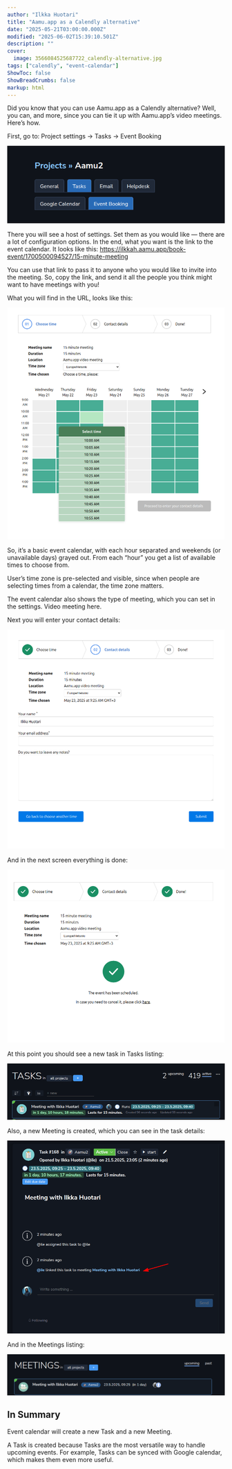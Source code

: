 ```yaml
---
author: "Ilkka Huotari"
title: "Aamu.app as a Calendly alternative"
date: "2025-05-21T03:00:00.000Z"
modified: "2025-06-02T15:39:10.501Z"
description: ""
cover:
  image: 3566084525687722_calendly-alternative.jpg
tags: ["calendly", "event-calendar"]
ShowToc: false
ShowBreadCrumbs: false
markup: html
---
```


<p>Did you know that you can use Aamu.app as a Calendly alternative? Well, you can, and more, since you can tie it up with Aamu.app’s video meetings. Here’s how.</p><p>First, go to: Project settings → Tasks → Event Booking</p><img src="6298075323189194_image.png" style="width: auto;" id="c30f960e-1db0-498f-9cfd-0a7d04452f20"><p>There you will see a host of settings. Set them as you would like — there are a lot of configuration options. In the end, what you want is the link to the event calendar. It looks like this: <a target="_blank" rel="noopener noreferrer nofollow" href="https://ilkkah.aamu.app/book-event/1700500094527/15-minute-meeting">https://ilkkah.aamu.app/book-event/1700500094527/15-minute-meeting</a></p><p>You can use that link to pass it to anyone who you would like to invite into the meeting. So, copy the link, and send it all the people you think might want to have meetings with you!</p><p>What you will find in the URL, looks like this:</p><img src="8757939222482165_image.png" style="width: auto;" id="f04c6189-a967-4a16-a442-1d2597fa11f7"><p>So, it’s a basic event calendar, with each hour separated and weekends (or unavailable days) grayed out. From each “hour” you get a list of available times to choose from.</p><p>User’s time zone is pre-selected and visible, since when people are selecting times from a calendar, the time zone matters. </p><p>The event calendar also shows the type of meeting, which you can set in the settings. Video meeting here.</p><p>Next you will enter your contact details:</p><img src="1489919904477170_image.png" style="width: auto;" id="d57e2796-6a68-46d4-9e59-f446c24d9e6c"><p>And in the next screen everything is done:</p><img src="4734975989687304_image.png" style="width: auto;" id="fb7b4ce6-7b59-438e-9e42-25ec92e2a2ea"><p>At this point you should see a new task in Tasks listing:</p><img src="3950542482509456_image.png" style="width: auto;" id="fe3b1449-172b-4111-a5c4-327e0a7387ba"><p>Also, a new Meeting is created, which you can see in the task details:</p><img src="3578172063216951_image.png" style="width: auto;" id="b04ebbd8-6ecc-49ab-92e7-63c659483e0c"><p>And in the Meetings listing:</p><img src="5173720991184521_image.png" style="width: auto;" id="75d43ec3-121c-4ad4-bc4a-e71ee4706e9f"><h2>In Summary</h2><p>Event calendar will create a new Task and a new Meeting.</p><p>A Task is created because Tasks are the most versatile way to handle upcoming events. For example, Tasks can be synced with Google calendar, which makes them even more useful.</p><p></p>